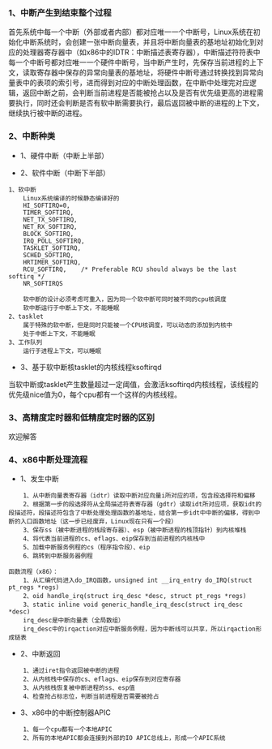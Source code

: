 ### 1、中断产生到结束整个过程  

首先系统中每一个中断（外部或者内部）都对应唯一一个中断号，Linux系统在初始化中断系统时，会创建一张中断向量表，并且将中断向量表的基地址初始化到对应的处理器寄存器中（如x86中的IDTR：中断描述表寄存器），中断描述符符表中每一个中断号都对应唯一一个硬件中断号，当中断产生时，先保存当前进程的上下文，读取寄存器中保存的异常向量表的基地址，将硬件中断号通过转换找到异常向量表中的表项的索引号，进而得到对应的中断处理函数，在中断中处理完对应逻辑，返回中断之前，会判断当前进程是否能被抢占以及是否有优先级更高的进程需要执行，同时还会判断是否有软中断需要执行，最后返回被中断的进程的上下文，继续执行被中断的进程。  

### 2、中断种类  
- 1、硬件中断（中断上半部）   

- 2、软件中断（中断下半部）  
```
1、软中断
	Linux系统编译的时候静态编译好的
	HI_SOFTIRQ=0,
    TIMER_SOFTIRQ,
    NET_TX_SOFTIRQ,
    NET_RX_SOFTIRQ,
    BLOCK_SOFTIRQ,
    IRQ_POLL_SOFTIRQ,
    TASKLET_SOFTIRQ,
    SCHED_SOFTIRQ,
    HRTIMER_SOFTIRQ,
    RCU_SOFTIRQ,    /* Preferable RCU should always be the last softirq */
    NR_SOFTIRQS
    
    软中断的设计必须考虑可重入，因为同一个软中断可同时被不同的cpu核调度
    软中断运行于中断上下文，不能睡眠
2、tasklet
	属于特殊的软中断，但是同时只能被一个CPU核调度，可以动态的添加到内核中
	处于中断上下文，不能睡眠
3、工作队列
	运行于进程上下文，可以睡眠
```

- 3、基于软中断核tasklet的内核线程ksoftirqd  

当软中断或tasklet产生数量超过一定阈值，会激活ksoftirqd内核线程，该线程的优先级nice值为0，每个cpu都有一个这样的内核线程。  

### 3、高精度定时器和低精度定时器的区别  

欢迎解答  

### 4、x86中断处理流程  
- 1、发生中断  
```
	1、从中断向量表寄存器（idtr）读取中断对应向量i所对应的项，包含段选择符和偏移
	2、根据第一步的段选择符从全局描述符表寄存器（gdtr）读取idt所对应项，获取idt的段描述符，段描述符包含了中断处理处理函数的基地址，结合第一步idt中中断的偏移，得到中断的入口函数地址（这一步已经废弃，Linux现在只有一个段）
	3、保存ss（被中断进程的栈段寄存器）、esp（被中断进程的栈顶指针）到内核堆栈
	4、将代表当前进程的cs、eflags、eip保存到当前进程的内核栈中
	5、加载中断服务例程的cs（程序指令段）、eip
	6、跳转到中断服务器例程
			
函数流程（x86）：
	1、从汇编代码进入do_IRQ函数，unsigned int __irq_entry do_IRQ(struct pt_regs *regs)
	2、oid handle_irq(struct irq_desc *desc, struct pt_regs *regs)
	3、static inline void generic_handle_irq_desc(struct irq_desc *desc)
	irq_desc是中断向量表（全局数组）
	irq_desc中的irqaction对应中断服务例程，因为中断线可以共享，所以irqaction形成链表
```	

- 2、中断返回  
```
	1、通过iret指令返回被中断的进程
	2、从内核栈中保存的cs、eflags、eip保存到对应寄存器
	3、从内核栈恢复被中断进程的ss、esp值
	4、检查抢占标志位，判断当前进程是否需要被抢占
```

- 3、x86中的中断控制器APIC  
```
	1、每一个cpu都有一个本地APIC
	2、所有的本地APIC都会连接到外部的IO APIC总线上，形成一个APIC系统
```